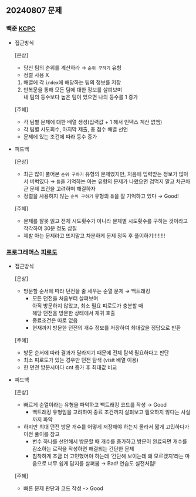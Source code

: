 ## 20240807 문제

### 백준 [KCPC](https://www.acmicpc.net/problem/3758)

- 접근방식

  [은상]
  - 당신 팀의 순위를 계산하라 → `순위 구하기` 유형
  - 정렬 사용 X
  1. 배열에 각 `index`에 해당하는 팀의 정보를 저장
  2. 반복문을 통해 모든 팀에 대한 정보를 살펴보며<br>
     내 팀의 등수보다 높은 팀이 있으면 나의 등수를 1 증가
  
  [주혜] 
  - 각 팀별 문제에 대한 배열 생성(입력값 + 1 해서 인덱스 계산 없앰)
  - 각 팀별 시도회수, 마지막 제출, 총 점수 배열 선언
  - 문제에 있는 조건에 따라 등수 증가

- 피드백

  [은상]
  - 최근 많이 풀어본 `순위 구하기` 유형의 문제였지만, 처음에 입력받는 정보가 많아서 버벅였다 → `틀`을 기억하는 아는 유형의 문제가 나왔으면 겁먹지 말고 차근차근 문제 조건을 고려하며 해결하자
  - 정렬을 사용하지 않는 `순위 구하기` 유형의 `틀`을 잘 기억하고 있다 → Good!
  
  [주혜]
  - 문제를 잘못 읽고 전체 시도횟수가 아니라 문제별 시도횟수를 구하는 것이라고 착각하여 30분 정도 삽질
  - 제발 아는 문제라고 뜨지말고 차분하게 문제 정독 후 풀이하기!!!!!!!!

### 프로그래머스 [피로도](https://school.programmers.co.kr/learn/courses/30/lessons/87946)

- 접근방식

  [은상]
  - 방문할 순서에 따라 던전을 줄 세우는 순열 문제 → 백트래킹
    - 모든 던전을 처음부터 살펴보며<br>
      아직 방문하지 않았고, 최소 필요 피로도가 충분할 때<br>
      해당 던전을 방문한 상태에서 재귀 호출
    - 종료조건은 따로 없음
    - 현재까지 방문한 던전의 개수 정보를 저장하여 최대값을 정답으로 반환
  
  [주혜]
  - 방문 순서에 따라 결과가 달라지기 때문에 전체 탐색 필요하다고 판단
  - 최소 피로도가 있는 경우만 던전 탐색 (visit 배열 이용)
  - 한 던전 방문시마다 cnt 증가 후 최대값 비교
  
- 피드백

  [은상]
  - 빠르게 순열이라는 유형을 파악하고 백트래킹 코드를 작성 → Good
    - 백트래킹 유형임을 고려하여 종료 조건까지 살펴보고 필요하지 않다는 사실까지 파악
  - 하지만 최대 던전 방문 개수를 어떻게 저장해야 하는지 몰라서 짧게 고민하다가 이전 풀이를 참고
    - 변수 하나를 선언해서 방문할 때 개수를 증가하고 방문이 완료되면 개수를 감소하는 로직을 작성하면 해결되는 간단한 문제
    - 침착하게 조금 더 고민했어야 하는데 ‘간단해 보이는데 왜 모르겠지’라는 마음으로 너무 쉽게 답지를 살펴봄 → Bad! 연습도 실전처럼!
  
  [주혜]
  - 빠른 문제 판단과 코드 작성 -> Good
  
  
